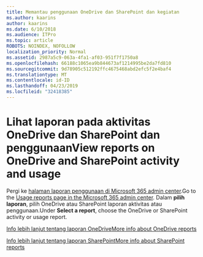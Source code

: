 ```yaml
---
title: Memantau penggunaan OneDrive dan SharePoint dan kegiatan
ms.author: kaarins
author: kaarins
ms.date: 6/10/2018
ms.audience: ITPro
ms.topic: article
ROBOTS: NOINDEX, NOFOLLOW
localization_priority: Normal
ms.assetid: 2987a5c9-063a-4fa1-af03-951f7f1750a8
ms.openlocfilehash: 66188c1065ea9b844673af1214995be2da7fd810
ms.sourcegitcommit: 9d78905c512192ffc4675468abd2efc5f2e4baf4
ms.translationtype: MT
ms.contentlocale: id-ID
ms.lasthandoff: 04/23/2019
ms.locfileid: "32418385"
---
```

# <a name="view-reports-on-onedrive-and-sharepoint-activity-and-usage"></a><span data-ttu-id="e6d13-102">Lihat laporan pada aktivitas OneDrive dan SharePoint dan penggunaan</span><span class="sxs-lookup"><span data-stu-id="e6d13-102">View reports on OneDrive and SharePoint activity and usage</span></span>

<span data-ttu-id="e6d13-103">Pergi ke [halaman laporan penggunaan di Microsoft 365 admin center](https://admin.microsoft.com/AdminPortal/Home).</span><span class="sxs-lookup"><span data-stu-id="e6d13-103">Go to the [Usage reports page in the Microsoft 365 admin center](https://admin.microsoft.com/AdminPortal/Home).</span></span> <span data-ttu-id="e6d13-104">Dalam **pilih laporan**, pilih OneDrive atau SharePoint laporan aktivitas atau penggunaan.</span><span class="sxs-lookup"><span data-stu-id="e6d13-104">Under **Select a report**, choose the OneDrive or SharePoint activity or usage report.</span></span> 
  
[<span data-ttu-id="e6d13-105">Info lebih lanjut tentang laporan OneDrive</span><span class="sxs-lookup"><span data-stu-id="e6d13-105">More info about OneDrive reports</span></span>](https://go.microsoft.com/fwlink/?linkid=875239)
  
[<span data-ttu-id="e6d13-106">Info lebih lanjut tentang laporan SharePoint</span><span class="sxs-lookup"><span data-stu-id="e6d13-106">More info about SharePoint reports</span></span>](https://go.microsoft.com/fwlink/?linkid=875240)
  

